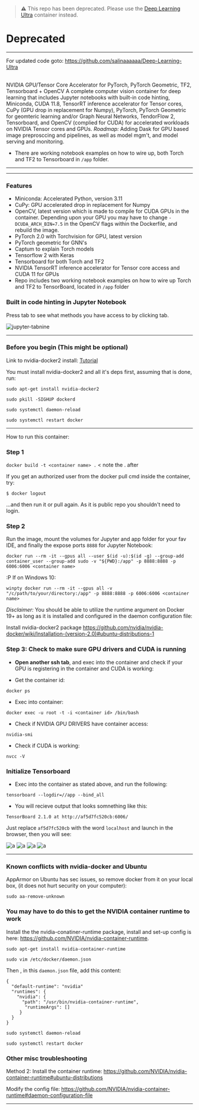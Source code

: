 > ⚠️ This repo has been deprecated. Please use the [Deep Learning Ultra](https://github.com/salinaaaaaa/Deep-Learning-Ultra) container instead.


# Deprecated
-----------------------------------
For updated code goto: https://github.com/salinaaaaaa/Deep-Learning-Ultra

<br />
NVIDIA GPU/Tensor Core Accelerator for PyTorch, PyTorch Geometric, TF2, Tensorboard + OpenCV
A complete computer vision container for deep learning that includes Jupyter notebooks with built-in code hinting, Miniconda, CUDA 11.8, TensorRT inference accelerator for Tensor cores, CuPy (GPU drop in replacement for Numpy), PyTorch, PyTorch Geometric for geomteric learning and/or Graph Neural Networks, TendorFlow 2, Tensorboard, and OpenCV (complied for CUDA) for accelerated workloads on NVIDIA Tensor cores and GPUs. <em>Roadmap:</em> Adding Dask for GPU based image preprosccing and pipelines, as well as model mgm't, and model serving and monitoring.

* There are working notebook examples on how to wire up, both Torch and TF2 to Tensorboard in ```/app``` folder.

-----------------------------------------------------------



-----------------------------------------------------------

### Features ###
- Miniconda: Accelerated Python, version 3.11
- CuPy: GPU accelerated drop in replacement for Numpy
- OpenCV, latest version which is made to compile for CUDA GPUs in the container. Depending upon your GPU you may have to change ```-DCUDA_ARCH_BIN=7.5``` in the OpenCV flags within the Dockerfile, and rebuild the image.
- PyTorch 2.0 with Torchvision for GPU, latest version
- PyTorch geometric for GNN's
- Captum to explain Torch models
- Tensorflow 2 with Keras
- Tensorboard for both Torch and TF2
- NVIDIA TensorRT inference accelerator for Tensor core access and CUDA 11 for GPUs
- Repo includes two working notebook examples on how to wire up Torch and TF2 to TensorBoard, located in ```/app``` folder

### Built in code hinting in Jupyter Notebook ###

Press tab to see what methods you have access to by clicking tab.

![jupyter-tabnine](https://raw.githubusercontent.com/wenmin-wu/jupyter-tabnine/master/images/demo.gif)


--------------------------------------------------------------------------------
### Before you begin (This might be optional) ###

Link to nvidia-docker2 install: [Tutorial](https://medium.com/@sh.tsang/docker-tutorial-5-nvidia-docker-2-0-installation-in-ubuntu-18-04-cb80f17cac65)

You must install nvidia-docker2 and all it's deps first, assuming that is done, run:


 ` sudo apt-get install nvidia-docker2 `
 
 ` sudo pkill -SIGHUP dockerd `
 
 ` sudo systemctl daemon-reload `
 
 ` sudo systemctl restart docker `
 
-----------------------------------------------------------------------------------


How to run this container:

### Step 1 ###

` docker build -t <container name> . `  < note the . after <container name>

If you get an authorized user from the docker pull cmd inside the container, try:

` $ docker logout `

...and then run it or pull again. As it is public repo you shouldn't need to login.

### Step 2 ###

Run the image, mount the volumes for Jupyter and app folder for your fav IDE, and finally the expose ports `8888` for Jupyter Notebook:


` docker run --rm -it --gpus all --user $(id -u):$(id -g) --group-add container_user --group-add sudo -v "${PWD}:/app" -p 8888:8888 -p 6006:6006 <container name> `

:P If on Windows 10:

` winpty docker run --rm -it --gpus all -v "/c/path/to/your/directory:/app" -p 8888:8888 -p 6006:6006 <container name> `

 <em>Disclaimer:</em> You should be able to utilize the runtime argument on Docker 19+ as long as it is installed and configured in the daemon configuration file:

 
Install nvidia-docker2 package
https://github.com/nvidia/nvidia-docker/wiki/Installation-(version-2.0)#ubuntu-distributions-1


### Step 3: Check to make sure GPU drivers and CUDA is running ###

- <strong>Open another ssh tab</strong>, and exec into the container and check if your GPU is registering in the container and CUDA is working:

- Get the container id:

` docker ps `

- Exec into container:

` docker exec -u root -t -i <container id> /bin/bash `

- Check if NVIDIA GPU DRIVERS have container access:

` nvidia-smi `

- Check if CUDA is working:

` nvcc -V `


### Initialize Tensorboard

- Exec into the container as stated above, and run the following:

`tensorboard --logdir=//app --bind_all `

- You will recieve output that looks somnething like this:

`TensorBoard 2.1.0 at http://af5d7fc520cb:6006/`

Just replace `af5d7fc520cb` with the word `localhost` and launch in the browser, then you will see:

![a](./misc/a.png)
![a](./misc/b.png)
![a](./misc/c.png)
![a](./misc/d.png)


--------------------------------------------------


### Known conflicts with nvidia-docker and Ubuntu ###

AppArmor on Ubuntu has sec issues, so remove docker from it on your local box, (it does not hurt security on your computer):

` sudo aa-remove-unknown `


### You may have to do this to get the NVIDIA container runtime to work

Install the the nvidia-conatiner-runtime package, install and set-up config is here: https://github.com/NVIDIA/nvidia-container-runtime.

` sudo apt-get install nvidia-container-runtime `

` sudo vim /etc/docker/daemon.json `

Then , in this `daemon.json` file, add this content:

```
{
  "default-runtime": "nvidia"
  "runtimes": {
    "nvidia": {
      "path": "/usr/bin/nvidia-container-runtime",
       "runtimeArgs": []
     }
  }
}
```

` sudo systemctl daemon-reload `

` sudo systemctl restart docker `
 

### Other misc troubleshooting

Method 2:
Install the container runtime:
https://github.com/NVIDIA/nvidia-container-runtime#ubuntu-distributions

Modify the config file:
https://github.com/NVIDIA/nvidia-container-runtime#daemon-configuration-file

--------------------------------------------------

